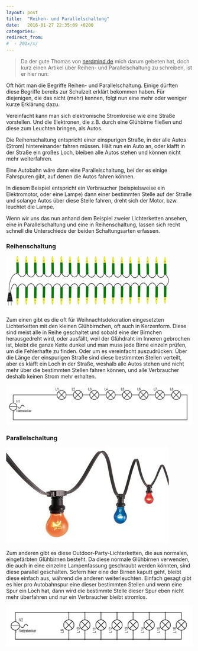 ```yaml
---
layout: post
title:  "Reihen- und Parallelschaltung"
date:   2016-01-27 22:35:09 +0200
categories: 
redirect_from:
#  - 201x/x/
---
```


> Da der gute Thomas von [nerdmind.de](https://nerdmind.de) mich darum gebeten hat, doch kurz einen Artikel über Reihen- und Parallelschaltung zu schreiben, ist er hier nun:

Oft hört man die Begriffe Reihen- und Parallelschaltung. Einige dürften diese Begriffe bereits zur Schulzeit erklärt bekommen haben.  Für diejenigen, die das nicht (mehr) kennen, folgt nun eine mehr oder weniger kurze Erklärung dazu.

Vereinfacht kann man sich elektronische Stromkreise wie eine Straße vorstellen. Und die Elektronen, die z.B. durch eine Glühbirne fließen und diese zum Leuchten bringen, als Autos.

<!--more-->

Die Reihenschaltung entspricht einer einspurigen Straße, in der alle Autos (Strom) hintereinander fahren müssen. Hält nun ein Auto an, oder klafft in der Straße ein großes Loch, bleiben alle Autos stehen und können nicht mehr weiterfahren.

Eine Autobahn wäre dann eine Parallelschaltung, bei der es einige Fahrspuren gibt, auf denen die Autos fahren können.

In diesem Beispiel entspricht ein Verbraucher (beispielsweise ein Elektromotor, oder eine Lampe) dann einer bestimmten Stelle auf der Straße und solange Autos über diese Stelle fahren, dreht sich der Motor, bzw. leuchtet die Lampe.

Wenn wir uns das nun anhand dem Beispiel zweier Lichterketten ansehen, eine in Parallelschaltung und eine in Reihenschaltung, lassen sich recht schnell die Unterschiede der beiden Schaltungsarten erfassen.

### Reihenschaltung
![](/uploads/2016-01-27-reihen-und-parallelschaltung/LichterketteReihe-e1453914976164.jpg)

Zum einen gibt es die oft für Weihnachtsdekoration eingesetzten Lichterketten mit den kleinen Glühbirnchen, oft auch in Kerzenform. Diese sind meist alle in Reihe geschaltet und sobald eine der Birnchen herausgedreht wird, oder ausfällt, weil der Glühdraht im Inneren gebrochen ist, bleibt die ganze Kette dunkel und man muss jede Birne einzeln prüfen, um die Fehlerhafte zu finden.
Oder um es vereinfacht auszudrücken: Über die Länge der einspurigen Straße sind diese bestimmten Stellen verteilt, aber es klafft ein Loch in der Straße, weshalb alle Autos stehen und nicht mehr über die bestimmten Stellen fahren können, und alle Verbraucher deshalb keinen Strom mehr erhalten.


![Eine Reihenschaltung](/uploads/2016-01-27-reihen-und-parallelschaltung/Reihenschaltung-e1453973513601.png)
### Parallelschaltung
![](/uploads/2016-01-27-reihen-und-parallelschaltung/LichterketteParallel-e1453915067454.jpg)

Zum anderen gibt es diese Outdoor-Party-Lichterketten, die aus normalen, eingefärbten Glühbirnen besteht. Da diese normale Glühbirnen verwenden, die auch in eine einzelne Lampenfassung geschraubt werden könnten, sind diese parallel geschalten. Sofern hier eine der Birnen kaputt geht, bleibt diese einfach aus, während die anderen weiterleuchten.
Einfach gesagt gibt es hier pro Autobahnspur eine dieser bestimmten Stellen und wenn eine Spur ein Loch hat, dann wird die bestimmte Stelle dieser Spur eben nicht mehr überfahren und nur ein Verbraucher bleibt stromlos.


![Eine Parallelschaltung](/uploads/2016-01-27-reihen-und-parallelschaltung/Parallelschaltung-e1453973486355.png)